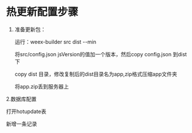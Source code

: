 # 热更新配置步骤

1. 准备更新包：

   运行：weex-builder  src dist --min

   将src/config.json jsVersion的值加一个版本，然后copy config.json 到dist下

     copy dist 目录，修改复制后的dist目录名为app,zip格式压缩app文件夹

    将app.zip丢到服务器上

2.数据库配置

   打开hotupdate表

   新增一条记录




